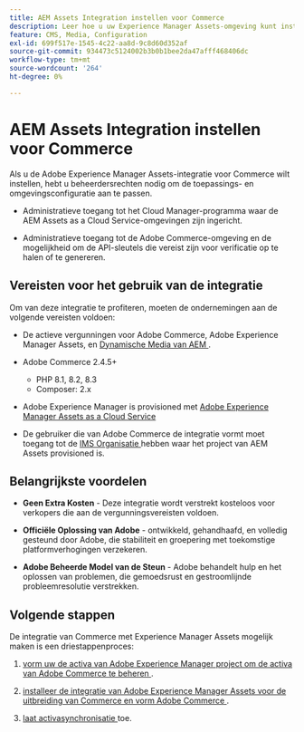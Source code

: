 ```yaml
---
title: AEM Assets Integration instellen voor Commerce
description: Leer hoe u uw Experience Manager Assets-omgeving kunt instellen en configureren om Commerce-middelen voor uw winkel te beheren.
feature: CMS, Media, Configuration
exl-id: 699f517e-1545-4c22-aa8d-9c8d60d352af
source-git-commit: 934473c5124002b3b0b1bee2da47afff468406dc
workflow-type: tm+mt
source-wordcount: '264'
ht-degree: 0%

---
```


# AEM Assets Integration instellen voor Commerce

Als u de Adobe Experience Manager Assets-integratie voor Commerce wilt instellen, hebt u beheerdersrechten nodig om de toepassings- en omgevingsconfiguratie aan te passen.

- Administratieve toegang tot het Cloud Manager-programma waar de AEM Assets as a Cloud Service-omgevingen zijn ingericht.

- Administratieve toegang tot de Adobe Commerce-omgeving en de mogelijkheid om de API-sleutels die vereist zijn voor verificatie op te halen of te genereren.

## Vereisten voor het gebruik van de integratie

Om van deze integratie te profiteren, moeten de ondernemingen aan de volgende vereisten voldoen:

- De actieve vergunningen voor Adobe Commerce, Adobe Experience Manager Assets, en [ Dynamische Media van AEM ](https://experienceleague.adobe.com/en/docs/experience-manager-65/content/assets/dynamic/administering-dynamic-media).

- Adobe Commerce 2.4.5+

   - PHP 8.1, 8.2, 8.3
   - Composer: 2.x

- Adobe Experience Manager is provisioned met [ Adobe Experience Manager Assets as a Cloud Service ](https://experienceleague.adobe.com/en/docs/experience-manager-cloud-service/content/assets/overview)

- De gebruiker die van Adobe Commerce de integratie vormt moet toegang tot de [ IMS Organisatie ](https://experienceleague.adobe.com/en/docs/core-services/interface/administration/organizations#concept_EA8AEE5B02CF46ACBDAD6A8508646255) hebben waar het project van AEM Assets provisioned is.

## Belangrijkste voordelen

- **Geen Extra Kosten** - Deze integratie wordt verstrekt kosteloos voor verkopers die aan de vergunningsvereisten voldoen.

- **Officiële Oplossing van Adobe** - ontwikkeld, gehandhaafd, en volledig gesteund door Adobe, die stabiliteit en groepering met toekomstige platformverhogingen verzekeren.

- **Adobe Beheerde Model van de Steun** - Adobe behandelt hulp en het oplossen van problemen, die gemoedsrust en gestroomlijnde probleemresolutie verstrekken.

## Volgende stappen

De integratie van Commerce met Experience Manager Assets mogelijk maken is een driestappenproces:

1. [ vorm uw de activa van Adobe Experience Manager project om de activa van Adobe Commerce te beheren ](aem-assets-configure-aem.md).

1. [ installeer de integratie van Adobe Experience Manager Assets voor de uitbreiding van Commerce en vorm Adobe Commerce ](aem-assets-configure-aem.md).

1. [ laat activasynchronisatie ](aem-assets-setup-synchronization.md) toe.

